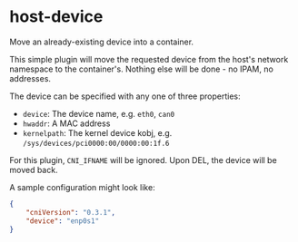 # host-device
Move an already-existing device into a container.

This simple plugin will move the requested device from the host's network namespace
to the container's. Nothing else will be done - no IPAM, no addresses.

The device can be specified with any one of three properties:
* `device`: The device name, e.g. `eth0`, `can0`
* `hwaddr`: A MAC address
* `kernelpath`: The kernel device kobj, e.g. `/sys/devices/pci0000:00/0000:00:1f.6`

For this plugin, `CNI_IFNAME` will be ignored. Upon DEL, the device will be moved back.

A sample configuration might look like:

```json
{
	"cniVersion": "0.3.1",
	"device": "enp0s1"
}
```
